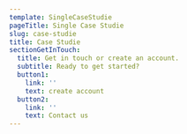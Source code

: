 ```yaml
---
template: SingleCaseStudie
pageTitle: Single Case Studie
slug: case-studie
title: Case Studie
sectionGetInTouch:
  title: Get in touch or create an account.
  subtitle: Ready to get started?
  button1:
    link: ''
    text: create account
  button2:
    link: ''
    text: Contact us
---
```


